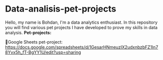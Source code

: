 # Data-analisis-pet-projects
Hello, my name is Bohdan, I'm a data analytics enthusiast. In this repository you will find various pet projects I have developed to prove my skills in data analysis.
**Pet-projects:**

🔗Google Sheets pet-project: https://docs.google.com/spreadsheets/d/1GesarHNmeuzIX2udxnbzbFZ1In78Yvx5h_fT-BgYY1U/edit?usp=sharing
